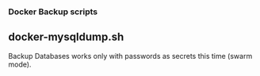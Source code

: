 ### Docker Backup scripts
## docker-mysqldump.sh
Backup Databases
works only with passwords as secrets this time (swarm mode).
